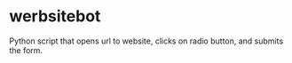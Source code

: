 # werbsitebot
Python script that opens url to website, clicks on radio button, and submits the form.
